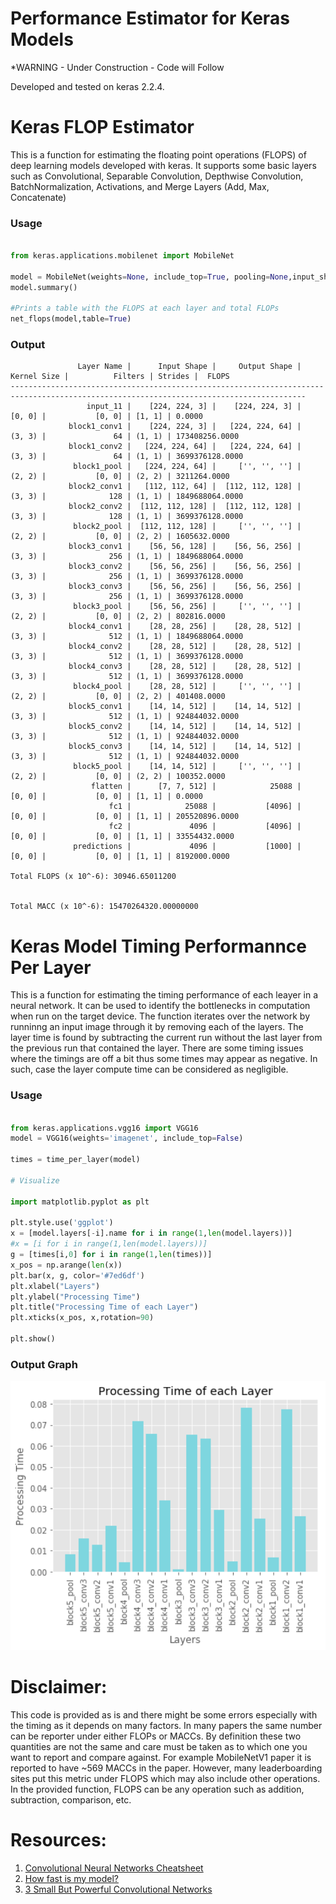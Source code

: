 # Performance Estimator for Keras Models
*WARNING - Under Construction - Code will Follow

Developed and tested on keras 2.2.4.

# Keras FLOP Estimator

This is a function for estimating the floating point operations (FLOPS) of deep learning models developed with keras. It supports some basic layers such as Convolutional, Separable Convolution, Depthwise Convolution, BatchNormalization, Activations, and Merge Layers (Add, Max, Concatenate)

### Usage

```python

from keras.applications.mobilenet import MobileNet

model = MobileNet(weights=None, include_top=True, pooling=None,input_shape=(224,224,3))
model.summary()

#Prints a table with the FLOPS at each layer and total FLOPs
net_flops(model,table=True)

```

### Output
```
               Layer Name |      Input Shape |     Output Shape |      Kernel Size |          Filters | Strides |  FLOPS
----------------------------------------------------------------------------------------------------------------------------------------
                 input_11 |    [224, 224, 3] |    [224, 224, 3] |           [0, 0] |           [0, 0] | [1, 1] | 0.0000
             block1_conv1 |    [224, 224, 3] |   [224, 224, 64] |           (3, 3) |               64 | (1, 1) | 173408256.0000
             block1_conv2 |   [224, 224, 64] |   [224, 224, 64] |           (3, 3) |               64 | (1, 1) | 3699376128.0000
              block1_pool |   [224, 224, 64] |     ['', '', ''] |           (2, 2) |           [0, 0] | (2, 2) | 3211264.0000
             block2_conv1 |   [112, 112, 64] |  [112, 112, 128] |           (3, 3) |              128 | (1, 1) | 1849688064.0000
             block2_conv2 |  [112, 112, 128] |  [112, 112, 128] |           (3, 3) |              128 | (1, 1) | 3699376128.0000
              block2_pool |  [112, 112, 128] |     ['', '', ''] |           (2, 2) |           [0, 0] | (2, 2) | 1605632.0000
             block3_conv1 |    [56, 56, 128] |    [56, 56, 256] |           (3, 3) |              256 | (1, 1) | 1849688064.0000
             block3_conv2 |    [56, 56, 256] |    [56, 56, 256] |           (3, 3) |              256 | (1, 1) | 3699376128.0000
             block3_conv3 |    [56, 56, 256] |    [56, 56, 256] |           (3, 3) |              256 | (1, 1) | 3699376128.0000
              block3_pool |    [56, 56, 256] |     ['', '', ''] |           (2, 2) |           [0, 0] | (2, 2) | 802816.0000
             block4_conv1 |    [28, 28, 256] |    [28, 28, 512] |           (3, 3) |              512 | (1, 1) | 1849688064.0000
             block4_conv2 |    [28, 28, 512] |    [28, 28, 512] |           (3, 3) |              512 | (1, 1) | 3699376128.0000
             block4_conv3 |    [28, 28, 512] |    [28, 28, 512] |           (3, 3) |              512 | (1, 1) | 3699376128.0000
              block4_pool |    [28, 28, 512] |     ['', '', ''] |           (2, 2) |           [0, 0] | (2, 2) | 401408.0000
             block5_conv1 |    [14, 14, 512] |    [14, 14, 512] |           (3, 3) |              512 | (1, 1) | 924844032.0000
             block5_conv2 |    [14, 14, 512] |    [14, 14, 512] |           (3, 3) |              512 | (1, 1) | 924844032.0000
             block5_conv3 |    [14, 14, 512] |    [14, 14, 512] |           (3, 3) |              512 | (1, 1) | 924844032.0000
              block5_pool |    [14, 14, 512] |     ['', '', ''] |           (2, 2) |           [0, 0] | (2, 2) | 100352.0000
                  flatten |      [7, 7, 512] |            25088 |           [0, 0] |           [0, 0] | [1, 1] | 0.0000
                      fc1 |            25088 |           [4096] |           [0, 0] |           [0, 0] | [1, 1] | 205520896.0000
                      fc2 |             4096 |           [4096] |           [0, 0] |           [0, 0] | [1, 1] | 33554432.0000
              predictions |             4096 |           [1000] |           [0, 0] |           [0, 0] | [1, 1] | 8192000.0000

Total FLOPS (x 10^-6): 30946.65011200


Total MACC (x 10^-6): 15470264320.00000000
```



# Keras Model Timing Performannce Per Layer

This is a function for estimating the timing performance of each leayer in a neural network. It can be used to identify the bottlenecks in computation when run on the target device. The function iterates over the network by runninng an input image through it by removing each of the layers. The layer time is found by subtracting the current run without the last layer from the previous run that contained the layer. There are some timing issues where the timings are off a bit thus some times may appear as negative. In such, case the layer compute time can be considered as negligible.

### Usage

```python

from keras.applications.vgg16 import VGG16
model = VGG16(weights='imagenet', include_top=False)

times = time_per_layer(model)

# Visualize

import matplotlib.pyplot as plt

plt.style.use('ggplot')
x = [model.layers[-i].name for i in range(1,len(model.layers))]
#x = [i for i in range(1,len(model.layers))]
g = [times[i,0] for i in range(1,len(times))]
x_pos = np.arange(len(x))
plt.bar(x, g, color='#7ed6df')
plt.xlabel("Layers")
plt.ylabel("Processing Time")
plt.title("Processing Time of each Layer")
plt.xticks(x_pos, x,rotation=90)

plt.show()

```
### Output Graph

<img src="./Figures/VGG16_timings.png" width="512">

# Disclaimer:

This code is provided as is and there might be some errors especially with the timing as it depends on many factors. In many papers the same number can be reporter under either FLOPs or MACCs. By definition these two quantities are not the same and care must be taken as to which one you want to report and compare against. For example MobileNetV1 paper it is reported to have ~569 MACCs in the paper. However, many leaderboarding sites put this metric under FLOPS which may also include other operations. In the provided function, FLOPS can be any operation such as addition, subtraction, comparison, etc.  

# Resources:
1. [Convolutional Neural Networks Cheatsheet](https://stanford.edu/~shervine/teaching/cs-230/cheatsheet-convolutional-neural-networks)
2. [How fast is my model?](https://machinethink.net/blog/how-fast-is-my-model/)
3. [3 Small But Powerful Convolutional Networks](https://towardsdatascience.com/3-small-but-powerful-convolutional-networks-27ef86faa42d)
